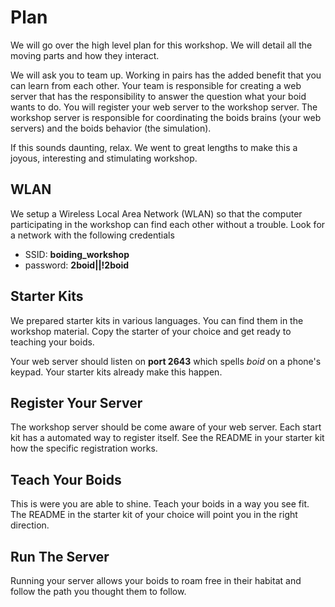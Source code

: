 # Plan
We will go over the high level plan for this workshop. We will detail all the
moving parts and how they interact.

We will ask you to team up. Working in pairs has the added benefit that you can
learn from each other. Your team is responsible for creating a web server that
has the responsibility to answer the question what your boid wants to do. You
will register your web server to the workshop server. The workshop server is
responsible for coordinating the boids brains (your web servers) and the boids
behavior (the simulation).

If this sounds daunting, relax. We went to great lengths to make this a joyous,
interesting and stimulating workshop.

## WLAN
We setup a Wireless Local Area Network (WLAN) so that the computer participating
in the workshop can find each other without a trouble. Look for a network with
the following credentials

* SSID: **boiding_workshop**
* password: **2boid||!2boid**

## Starter Kits
We prepared starter kits in various languages. You can find them in the workshop
material. Copy the starter of your choice and get ready to teaching your boids.

Your web server should listen on **port 2643** which spells _boid_ on a phone's
keypad. Your starter kits already make this happen.


## Register Your Server
The workshop server should be come aware of your web server. Each start kit has
a automated way to register itself. See the README in your starter kit how the
specific registration works.

## Teach Your Boids
This is were you are able to shine. Teach your boids in a way you see fit. The
README in the starter kit of your choice will point you in the right direction.

## Run The Server
Running your server allows your boids to roam free in their habitat and follow
the path you thought them to follow.
